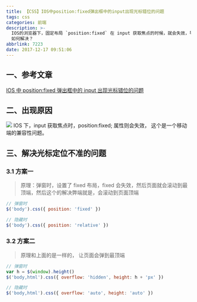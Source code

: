 ```yaml
---
title: 【CSS】IOS中position:fixed弹出框中的input出现光标错位的问题
tags: css
categories: 前端
description: >-
  IOS的浏览器下，固定布局 `position:fixed` 在 input 获取焦点的时候，就会失效，导致页面样式出问题， 本文主要讲解： 为什么出现？
  如何解决？
abbrlink: 7223
date: 2017-12-17 09:51:06
---
```


## 一、参考文章

[IOS 中 position:fixed 弹出框中的 input 出现光标错位的问题](https://www.cnblogs.com/NatChen/p/7941133.html)

## 二、出现原因

![](https://ws1.sinaimg.cn/large/006tNc79gy1fmjj2rqq4yj30ku112mym.jpg)
IOS 下，input 获取焦点时，position:fixed; 属性则会失效， 这个是一个移动端的兼容性问题。

## 三、解决光标定位不准的问题

### 3.1 方案一

> 原理：弹窗时，设置了 fixed 布局，fixed 会失效，然后页面就会滚动到最顶端，然后这个的解决弊端就是，会滚动到页面顶端

```javascript
// 弹窗时
$('body').css({ position: 'fixed' })

// 隐藏时
$('body').css({ position: 'relative' })
```

### 3.2 方案二

> 原理和上面的是一样的， 让页面会弹到最顶端

```javascript
// 弹窗时
var h = $(window).height()
$('body,html').css({ overflow: 'hidden', height: h + 'px' })

// 隐藏时
$('body,html').css({ overflow: 'auto', height: 'auto' })
```
